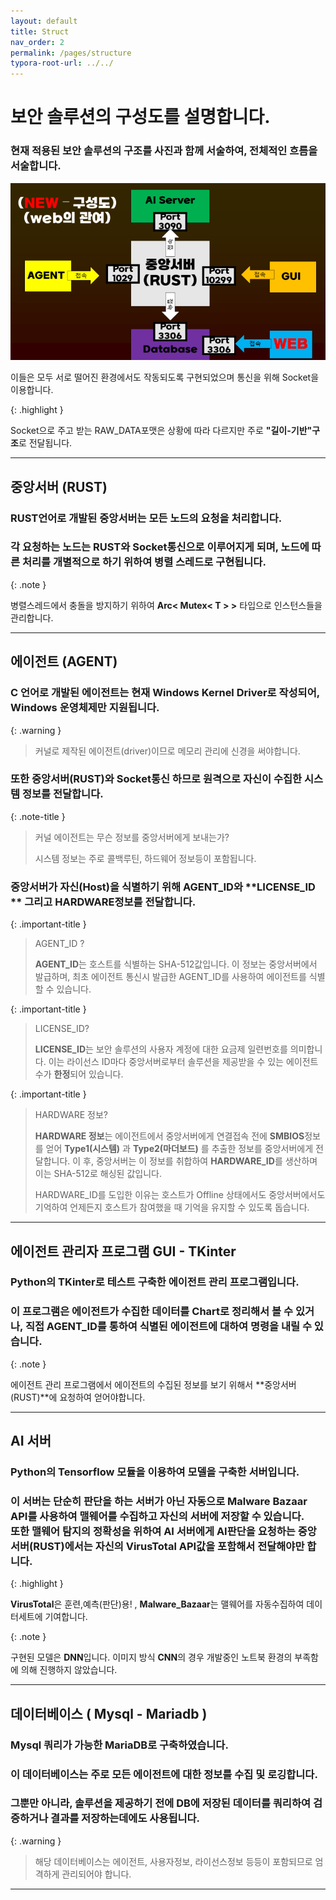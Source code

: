 ```yaml
---
layout: default
title: Struct
nav_order: 2
permalink: /pages/structure
typora-root-url: ../../
---
```


# **보안 솔루션의 구성도를 설명합니다.**

### 현재 적용된 보안 솔루션의 구조를 사진과 함께 서술하여, 전체적인 흐름을 서술합니다.

![img](/img/struct_img.png)



이들은 모두 서로 떨어진 환경에서도 작동되도록 구현되었으며 통신을 위해 Socket을 이용합니다.



{: .highlight }

Socket으로 주고 받는 RAW_DATA포맷은 상황에 따라 다르지만 주로  **"길이-기반"구조**로 전달됩니다. 

---



## 중앙서버 (RUST)



### RUST언어로 개발된 중앙서버는 모든 노드의 요청을 처리합니다. 



### 각 요청하는 노드는 RUST와 **Socket**통신으로 이루어지게 되며, 노드에 따른 처리를 개별적으로 하기 위하여 **병렬 스레드**로 구현됩니다. 



{: .note }

병렬스레드에서 충돌을 방지하기 위하여 **Arc< Mutex< T > >** 타입으로 인스턴스들을 관리합니다. 



---



## 에이전트 (AGENT)



### C 언어로 개발된 에이전트는 현재 **Windows Kernel Driver**로 작성되어, Windows 운영체제만 지원됩니다. 





{: .warning }

> 커널로 제작된 에이전트(driver)이므로 메모리 관리에 신경을 써야합니다.





### 또한 중앙서버(RUST)와 Socket통신 하므로 원격으로 자신이 수집한 시스템 정보를 전달합니다.



{: .note-title }

>커널 에이전트는 무슨 정보를 중앙서버에게 보내는가?
>
>
>
>시스템 정보는 주로 콜백루틴, 하드웨어 정보등이 포함됩니다.



### 중앙서버가 자신(Host)을 식별하기 위해 **AGENT_ID**와 **LICENSE_ID ** 그리고 **HARDWARE**정보를 전달합니다.



{: .important-title }

>AGENT_ID ?
>
>
>
>**AGENT_ID**는 호스트를 식별하는 SHA-512값입니다. 이 정보는 중앙서버에서 발급하며, 최초 에이전트 통신시 발급한 AGENT_ID를 사용하여 에이전트를 식별할 수 있습니다.



{: .important-title }

>LICENSE_ID?
>
>
>
>**LICENSE_ID**는 보안 솔루션의 사용자 계정에 대한 요금제 일련번호를 의미합니다. 이는 라이선스 ID마다 중앙서버로부터 솔루션을 제공받을 수 있는 에이전트 수가 **한정**되어 있습니다. 



{: .important-title }

>HARDWARE 정보?
>
>
>
>**HARDWARE 정보**는 에이전트에서 중앙서버에게 연결접속 전에 **SMBIOS**정보를 얻어 **Type1(시스템)** 과 **Type2(마더보드)** 를 추출한 정보를 중앙서버에게 전달합니다. 이 후, 중앙서버는 이 정보를 취합하여 **HARDWARE_ID**를 생산하며 이는 SHA-512로 해싱된 값입니다.  
>
>
>
>HARDWARE_ID를 도입한 이유는 호스트가 Offline 상태에서도 중앙서버에서도 기억하여 언제든지 호스트가 참여했을 때 기억을 유지할 수 있도록 돕습니다.



---





## 에이전트 관리자 프로그램 GUI - TKinter



### Python의 TKinter로 테스트 구축한 **에이전트 관리 프로그램**입니다. 



### 이 프로그램은 에이전트가 수집한 데이터를 Chart로 정리해서 볼 수 있거나, 직접 AGENT_ID를 통하여 식별된 에이전트에 대하여 명령을 내릴 수 있습니다.



{: .note }

에이전트 관리 프로그램에서 에이전트의 수집된 정보를 보기 위해서 **중앙서버(RUST)**에 요청하여 얻어야합니다. 



---







## AI 서버 



### Python의 Tensorflow 모듈을 이용하여 모델을 구축한 서버입니다.



### 이 서버는 단순히 판단을 하는 서버가 아닌 자동으로 Malware Bazaar API를 사용하여 맬웨어를 수집하고 자신의 서버에 저장할 수 있습니다.  <br>또한 맬웨어 탐지의 정확성을 위하여 AI 서버에게 AI판단을 요청하는 중앙서버(RUST)에서는 자신의 VirusTotal API값을 포함해서 전달해야만 합니다. 



{: .highlight }

**VirusTotal**은 훈련,예측(판단)용! , **Malware_Bazaar**는 맬웨어를 자동수집하여 데이터세트에 기여합니다. 



{: .note }

구현된  모델은 **DNN**입니다. 이미지 방식 **CNN**의 경우 개발중인 노트북 환경의 부족함에 의해 진행하지 않았습니다. 



-----



## 데이터베이스 ( Mysql - Mariadb )



### Mysql 쿼리가 가능한 MariaDB로 구축하였습니다.



### 이 데이터베이스는 주로 모든 에이전트에 대한 정보를 수집 및 로깅합니다. <br>

### 그뿐만 아니라,  솔루션을 제공하기 전에 DB에 저장된 데이터를 쿼리하여 검증하거나 결과를 저장하는데에도 사용됩니다. 



{: .warning }

> 해당 데이터베이스는 에이전트, 사용자정보, 라이선스정보 등등이 포함되므로 엄격하게 관리되어야 합니다.



----



